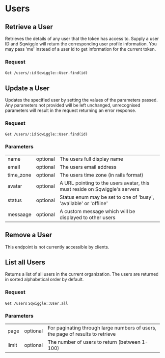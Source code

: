 # Users

## Retrieve a User

Retrieves the details of any user that the token has access to. Supply a user ID and Sqwiggle will return 
the corresponding user profile information. You may pass 'me' instead of a user id to get information for
the current token.

### Request

<div class="request">
    <code class="http" title="HTTP">Get /users/:id</code>
    <code class="ruby" title="Ruby">Sqwiggle::User.find(id)</code>
</div>


## Update a User

Updates the specified user by setting the values of the parameters passed. Any parameters not provided 
will be left unchanged, unrecognised parameters will result in the request returning an error response.

### Request

<div class="request">
    <code class="http" title="HTTP">Get /users/:id</code>
    <code class="ruby" title="Ruby">Sqwiggle::User.find(id)</code>
</div>

### Parameters

<table>
    <tr>
        <td>name</td>
        <td>optional</td>
        <td>The users full display name</td>
    </tr>
    <tr>
        <td>email</td>
        <td>optional</td>
        <td>The users email address</td>
    </tr>
    <tr>
        <td>time_zone</td>
        <td>optional</td>
        <td>The users time zone (in rails format)</td>
    </tr>
    <tr>
        <td>avatar</td>
        <td>optional</td>
        <td>A URL pointing to the users avatar, this must reside on Sqwiggle's servers</td>
    </tr>
    <tr>
        <td>status</td>
        <td>optional</td>
        <td>Status enum may be set to one of 'busy', 'available' or 'offline'</td>
    </tr>
    <tr>
        <td>messaage</td>
        <td>optional</td>
        <td>A custom message which will be displayed to other users</td>
    </tr>
</table>

## Remove a User

This endpoint is not currently accessible by clients.


## List all Users

Returns a list of all users in the current organization. The users are returned in sorted alphabetical order 
by default.

### Request

<div class="request">
    <code class="http" title="HTTP">Get /users</code>
    <code class="ruby" title="Ruby">Sqwiggle::User.all</code>
</div>

### Parameters

<table>
    <tr>
        <td>page</td>
        <td>optional</td>
        <td>For paginating through large numbers of users, the page of results to retrieve</td>
    </tr>
    <tr>
        <td>limit</td>
        <td>optional</td>
        <td>The number of users to return (between 1-100)</td>
    </tr>
</table>

